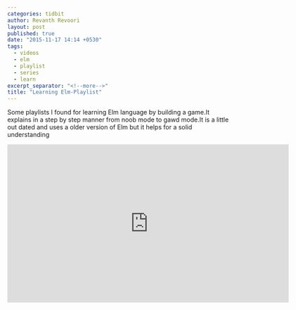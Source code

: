 ```yaml
---
categories: tidbit
author: Revanth Revoori
layout: post
published: true
date: "2015-11-17 14:14 +0530"
tags: 
  - videos
  - elm
  - playlist
  - series
  - learn
excerpt_separator: "<!--more-->"
title: "Learning Elm-Playlist"
---
```


<div><p>Some playlists I found for learning Elm language by building a game.It explains in a step by step manner from noob mode to gawd mode.It is a little out dated and uses a older version of Elm but it helps for a solid understanding</p></div>
<div class="video">
<iframe width="640" height="360" src="https://www.youtube.com/embed/videoseries?list=PLtdCJGSpculbDT_p4ED9oLTJQrzoM1QEL" frameborder="0" allowfullscreen></iframe>
</div>
<!--more-->